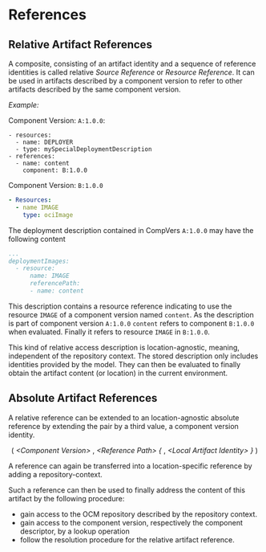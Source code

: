 # References

## Relative Artifact References

A composite, consisting of an artifact identity and a sequence of reference identities is called relative *Source Reference* or *Resource Reference*. It can be used in artifacts described by a component version to refer to other artifacts described by the same component version.

*Example:*

Component Version: `A:1.0.0`:

```
- resources:
  - name: DEPLOYER
  - type: mySpecialDeploymentDescription
- references:
  - name: content
    component: B:1.0.0
```

Component Version: `B:1.0.0`

```yaml
- Resources:
  - name IMAGE
    type: ociImage
```

The deployment description contained in CompVers `A:1.0.0` may have the following content

```yaml
...
deploymentImages:
  - resource:
      name: IMAGE
      referencePath:
      - name: content
```

This description contains a resource reference indicating to use the resource `IMAGE` of a component version named `content`. As the description is part of component version `A:1.0.0` `content` refers to component `B:1.0.0` when evaluated. Finally it refers to resource `IMAGE` in `B:1.0.0`.

This kind of relative access description is location-agnostic, meaning, independent of the repository context. The stored description only includes identities provided by the model. They can then be evaluated to finally obtain the artifact content (or location) in the current environment.

## Absolute Artifact References

A relative reference can be extended to an location-agnostic absolute reference by extending
the pair by a third value, a component version identity.

<div align="center">

( *&lt;Component Version>* , *&lt;Reference Path> {* , *&lt;Local Artifact Identity> }* )

</div>

A reference can again be transferred into a location-specific reference by adding a repository-context.

Such a reference can then be used to finally address the content of this artifact by the
following procedure:

- gain access to the OCM repository described by the repository context.
- gain access to the component version, respectively the component descriptor, by a lookup operation
- follow the resolution procedure for the relative artifact reference.
